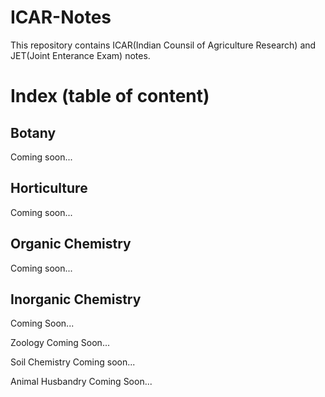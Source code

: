 # ICAR-Notes
This repository contains ICAR(Indian Counsil of Agriculture Research) and JET(Joint Enterance Exam) notes.


# Index (table of content)

## Botany
Coming soon...

## Horticulture
Coming soon...

## Organic Chemistry
Coming soon...

## Inorganic Chemistry
Coming Soon...

Zoology
Coming Soon...

Soil Chemistry
Coming soon...

Animal Husbandry
Coming Soon...
